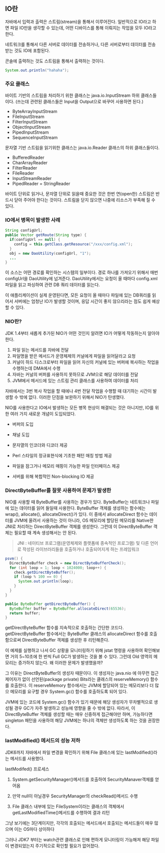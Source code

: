 ## IO란

자바에서 입력과 출력은 스트림(stream)을 통해서 이루어진다. 일반적으로 IO라고 하면 파일 IO만을 생각할 수 있는데, 어떤 디바이스를 통해 이뤄지는 작업을 모두 IO라고 한다.

네트워크를 통해서 다른 서버로 데이터를 전송하거나, 다른 서버로부터 데이터를 전송 받는 것도 IO에 포함된다.

콘솔에 출력하는 것도 스트림을 통해서 출력하는 것이다.

```java
System.out.println("hahaha");
```

### 주요 클래스

바이트 기반의 스트림을 처리하기 위한 클래스는 java.io.InputStream 하위 클래스들이다. (쓰는데 관련된 클래스들은 Input을 Output으로 바꾸어 사용하면 된다.)
- ByteArrayInputStream
- FileInputStream
- FilterInputStream
- ObjectInputStream
- PipedInputStream
- SequenceInputStream

문자열 기반 스트림을 읽기위한 클래스는 java.io.Reader 클래스의 하위 클래스들이다.

- BufferedReader
- CharArrayReader
- FilterReader
- FileReader
- InputStreamReader
- PipedReader
= StringReader

바이트 단위로 읽거나, 문자열 단위로 읽을때 중요한 것은 한번 연(open한) 스트림은 반드시 닫아 주어야 한다는 것이다. 스트림을 닫지 않으면 나중에 리소스가 부족해 질 수 있다.

### IO에서 병목이 발생한 사례

``` java
String configUrl;
public Vector getRoute(String type) {
  if(configUrl == null) {
    config = this.getClass.getResource("/xxx/config.xml");
  }
  obj = new DaoUtility(configUrl, "1");
  ...
}
```

이 소스는 어떤 경로를 확인하는 시스템의 일부이다. 경로 하나를 가져오기 위해서 매번 configUrl을 DaoUtility에 넘겨준다.
DaoUtility에서는 요청이 올 때마다 config.xml 파일을 읽고 파싱하여 관련 DB 쿼리 데이터를 읽는다.

이 애플리케이션이 실제 운영된다면, 모든 요청이 올 때마다 파일에 있는 DB쿼리를 읽어서 서버에는 엄청난 IO가 발생할 것이며, 응답 시간이 좋지 않으리라는 점도 쉽게 예상할 수 있다.

### NIO란?

JDK 1.4부터 새롭게 추가된 NIO가 어떤 것인지 알려면 IO가 어떻게 작동하는지 알아야한다.

1. 파일 읽는 메서드를 자바에 전달
2. 파일명을 받은 메서드가 운영체제의 커널에게 파일을 읽어달라고 요청
3. 커널이 하드 디스크로부터 파일을 읽어 자신의 커널에 있는 버퍼에 복사하는 작업을 수행하는데 DMA에서 수행
4. 자바는 커널의 버퍼를 사용하지 못하므로 JVM으로 해당 데이터를 전달
5. JVM에서 메서드에 있는 스트림 관리 클래스를 사용하여 데이터를 처리

자바에서는 3번 복사 작업을 할 때에나 4번 전달 작업을 수행할 때 대기하는 시간이 발생할 수 밖에 없다. 이러한 단점을 보완하기 위해서 NIO가 탄생했다.

NIO를 사용한다고 IO에서 발생하는 모든 병목 현상이 해결되는 것은 아니지만, IO를 위한 여러 가지 새로운 개념이 도입되었다.

- 버퍼의 도입

- 채널 도입

- 문자열의 인코더와 디코더 제공

- Perl 스타일의 정규표현식에 기초한 패턴 매칭 방법 제공

- 파일을 잠그거나 메모리 매핑이 가능한 파일 인터페이스 제공

- 서버를 위해 복합적인 Non-blocking IO 제공

### DirectByteBuffer를 잘못 사용하여 문제가 발생한 

NIO를 사용할 때 ByteBuffer를 사용하는 경우가 있다. ByteBuffer는 네트워크나 파일에 있는 데이터를 읽어 들일때 사용한다. ByteBuffer 객체를 생성하는 함수에는 wrap(), allocate(), allocateDirect()가 있다. 이 중에서 allocateDirect 함수는 데이터를 JVM에 올려서 사용하는 것이 아니라, OS 메모리에 할당된 메모리를 Native한 JNI로 처리하는 DirectByteBuffer 객체를 생성한다. 그런데 이 DirectByteBuffer 객체는 필요할 때 계속 생성해서는 안 된다.

> JNI : 네이티브 프로그램(운영체제와 플랫폼에 종속적인 프로그램) 및 다른 언어로 작성된 라이브러리들을 호출하거나 호출되어지게 하는 프레임워크

``` java
psvm() {
  DirectByteBuffer check = new DirectByteBufferCheck();
  for (int loop = 1; loop < 1024000; loop++) {
    check.getDirectByteBuffer();
    if (loop % 100 == 0) {
      System.out.println(loop);
    }
  }
}

public ByteBuffer getDirectByteBuffer() {
  ByteBuffer buffer = ByteBuffer.allocateDirect(65536);
  return buffer;
}
```

getDirectByteBuffer 함수를 지속적으로 호출하는 간단한 코드다. getDirectByteBuffer 함수에서는 ByteBuffer 클래스의 allocateDirect 함수를 호출함으로써 DirectByteBuffer 객체를 생성한 후 리턴해준다.

이 예제를 실행하고 나서 GC 상황을 모니터링하기 위해 jstat 명령을 사용하여 확인해보면 거의 5~10초에 한 번씩 Full GC가 발생하는 것을 볼 수 있다. 그런데 Old 영역의 메모리는 증가하지 않는다. 왜 이러한 문제가 발생했을까?

그 이유는 DirectByteBuffer의 생성자 때문이다. 이 생성자는 java.nio 에 아무런 접근 제어자가 없이 선언된(package private) Bits라는 클래스의 reserveMemory() 함수를 호출한다. 이 reserveMemory 함수에서는 JVM에 할당되어 있는 메모리보다 더 많으 메모리를 요구할 경우 System.gc() 함수를 호출하도록 되어 있다.

JVM에 있는 코드에 System.gc() 함수가 있기 때문에 해당 생성자가 무차별적으로 생성될 경우 GC가 자주 발생하고 성능에 영향을 줄 수 밖에 없다. 따라서, 이 DirectByteBuffer 객체를 생성할 때는 매우 신중하게 접근해야만 하며, 가능하다면 singleton 패턴을 사용하여 해당 JVM에는 하나의 객체만 생성하도록 하는 것을 권장한다.

### lastModified() 메서드의 성능 저하

JDK6까지 자바에서 파일 변경을 확인하기 위해 File 클래스에 있는 lastModified()라는 메서드를 사용했다.

lastModifed() 프로세스 

1. System.getSecurityManager()메서드를 호출하여 SecurityManaver객체를 얻어옴

2. 만약 null이 아닐경우 SecurityManager의 checkRead()메서드 수행

3. File 클래스 내부에 있는 FileSystem이라는 클래스의 객체에서 getLastModifiedTime()메서드를 수행하여 결과 리턴

그냥 보기에는 3단계이지만, 각각의 호출되는 메서드에서 호출되는 메서드들이 매우 많으며 이는 OS마다 상이하다

그러나 JDK7 부터는 watch관련 클래스로 인해 편하게 모니터링이 가능해져 해당 파일이 변경되었는지 주기적으로 확인할 필요가 없어졌다.


